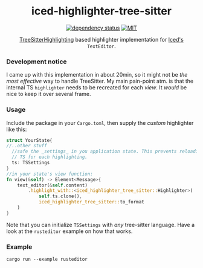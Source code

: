 <div align="center">


# iced-highlighter-tree-sitter

[![dependency status](https://deps.rs/repo/github/SiebenCorgie/iced-highlighter-tree-sitter/status.svg)](https://deps.rs/repo/github/SiebenCorgie/iced-highlighter-tree-sitter)
[![MIT](https://img.shields.io/badge/License-MIT-blue)](LICENSE)

[TreeSitterHighlighting](https://crates.io/crates/tree-sitter-highlight) based highlighter implementation for [Iced's](https://github.com/iced-rs/iced) `TextEditor`.

</div>


### Development notice

I came up with this implementation in about 20min, so it might not be _the most effective_ way to handle TreeSitter. My main pain-point atm. is that the internal TS `highlighter` needs to be recreated for each _view_. It _would_ be nice to keep it over several frame.


### Usage

Include the package in your `Cargo.toml`, then supply the _custom_ highlighter like this:
```rust
struct YourState{
//..other stuff
  //safe the _settings_ in you application state. This prevents reloading
  // TS for each highlighting.
  ts: TSSettings
}
//in your state's view function:
fn view(&self) -> Element<Message>{
    text_editor(&self.content)
        .highlight_with::<iced_highlighter_tree_sitter::Highlighter>(
            self.ts.clone(),
            iced_highlighter_tree_sitter::to_format
    )
}
```

Note that you can initialize `TSSettings` with _any_ tree-sitter language. Have a look at the `rusteditor` example on how that works.


### Example

```
cargo run --example rusteditor
```
